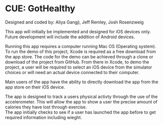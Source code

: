 # CUE: GotHealthy

Designed and coded by: Aliya Gangji, Jeff Remley, Josh Rosenzweig

This app will initially be implemented and designed for iOS devices only. Future development will include the addition of Android devices. 

Running this app requires a computer running Mac OS (Operating system). 
To run the demo of this project, Xcode is required as a free download from the app store. 
The code for the demo can be achieved through a clone or download of the project from GitHub.
From there in Xcode, to demo the project, a user will be required to select an iOS device from the simulator choices or will need an actual device connected to their computer. 

Main users of the app have the ability to directly download the app from the app store on their iOS device.

The app is designed to track a users physical activty through the use of the accelerometer. This will allow the app to show a user the precise amount of calories they have lost through exercise.  
The app initially checks to see if a user has launched the app before to get required information including wieght. 
